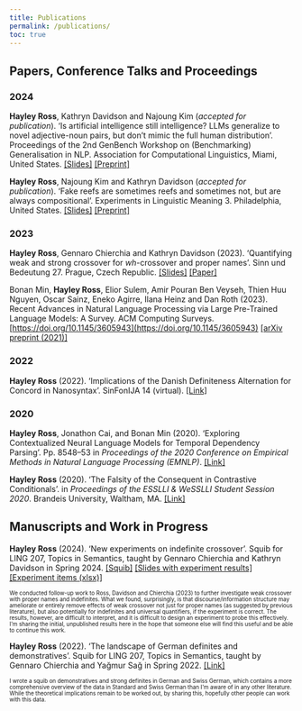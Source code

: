 ```yaml
---
title: Publications
permalink: /publications/
toc: true
---
```


## Papers, Conference Talks and Proceedings

### 2024

**Hayley Ross**, Kathryn Davidson and Najoung Kim (_accepted for publication_). ‘Is artificial intelligence still intelligence? LLMs generalize to novel adjective-noun pairs, but don’t mimic the full human distribution’. Proceedings of the 2nd GenBench Workshop on (Benchmarking) Generalisation in NLP. Association for Computational Linguistics, Miami, United States. [\[Slides\]](https://docs.google.com/presentation/d/164-qw81zR8bpiLyC5pL1emIb1L34PvMnlJZF7awS4Qo/edit?usp=sharing) [\[Preprint\]](https://arxiv.org/abs/2410.17482)

**Hayley Ross**, Najoung Kim and Kathryn Davidson (_accepted for publication_). ‘Fake reefs are sometimes reefs and sometimes not, but are always compositional’. Experiments in Linguistic Meaning 3. Philadelphia, United States. [\[Slides\]](https://docs.google.com/presentation/d/1S9PXYFUOFRAhwnx-5ELnD78BZ4OYgvDH2WEGNcIVVPs/edit?usp=sharing) [\[Preprint\]](https://lingbuzz.net/lingbuzz/008012)

### 2023

**Hayley Ross**, Gennaro Chierchia and Kathryn Davidson (2023). ‘Quantifying weak and strong crossover for _wh_-crossover and proper names’. Sinn und Bedeutung 27. Prague, Czech Republic.  [\[Slides\]](/assets/publications/Ross-et-al_SuB_Crossover_Presentation.pdf) [\[Paper\]](https://ojs.ub.uni-konstanz.de/sub/index.php/sub/article/view/1085)

Bonan Min, **Hayley Ross**, Elior Sulem, Amir Pouran Ben Veyseh, Thien Huu Nguyen, Oscar Sainz, Eneko Agirre, Ilana Heinz and Dan Roth (2023). Recent Advances in Natural Language Processing via Large Pre-Trained Language Models: A Survey. ACM Computing Surveys. [https://doi.org/10.1145/3605943](https://doi.org/10.1145/3605943) [\[arXiv preprint (2021)\]](https://arxiv.org/abs/2111.01243)


### 2022

**Hayley Ross** (2022). ‘Implications of the Danish Definiteness Alternation for Concord in Nanosyntax’. SinFonIJA 14 (virtual). [\[Link\]](https://godisnjak.ff.uns.ac.rs/index.php/gff/article/view/2270/2211)

### 2020

**Hayley Ross**, Jonathon Cai, and Bonan Min (2020). ‘Exploring Contextualized Neural Language Models for Temporal Dependency Parsing’. Pp. 8548–53 in <i>Proceedings of the 2020 Conference on Empirical Methods in Natural Language Processing (EMNLP)</i>. [\[Link\]](https://www.aclweb.org/anthology/2020.emnlp-main.689)

**Hayley Ross** (2020). ‘The Falsity of the Consequent in Contrastive Conditionals’. in <i>Proceedings of the ESSLLI &amp; WeSSLLI Student Session 2020</i>. Brandeis University, Waltham, MA. [\[Link\]](https://www.brandeis.edu/nasslli2020/pdfs/student-session-proceedings-compressed.pdf)

## Manuscripts and Work in Progress

**Hayley Ross** (2024). ‘New experiments on indefinite crossover’. Squib for LING 207, Topics in Semantics, taught by Gennaro Chierchia and Kathryn Davidson in Spring 2024.  [\[Squib\]](LING207-IndefiniteCrossover-Squib.pdf)  [\[Slides with experiment results\]](/assets/publications/IndefiniteCrossoverPreliminaryResults.pdf)  [\[Experiment items (xlsx)\]](/assets/publications/IndefiniteCrossoverExperimentExamples.xlsx)

<p style="font-size: 0.7em !important">We conducted follow-up work to Ross, Davidson and Chierchia (2023) to further investigate weak crossover with proper names and indefinites. What we found, surprisingly, is that discourse/information structure may ameliorate or entirely remove effects of weak crossover not just for proper names (as suggested by previous literature), but also potentially for indefinites and universal quantifiers, if the experiment is correct. The results, however, are difficult to interpret, and it is difficult to design an experiment to probe this effectively. I'm sharing the initial, unpublished results here in the hope that someone else will find this useful and be able to continue this work.</p>

**Hayley Ross** (2022). ‘The landscape of German definites and demonstratives’. Squib for LING 207, Topics in Semantics, taught by Gennaro Chierchia and Yağmur Sağ in Spring 2022.  [\[Link\]](/assets/publications/GermanDemonstratives-Squib_revised.pdf)

<p style="font-size: 0.7em !important">I wrote a squib on demonstratives and strong definites in German and Swiss German, which contains a more comprehensive overview of the data in Standard and Swiss German than I'm aware of in any other literature. While the theoretical implications remain to be worked out, by sharing this, hopefully other people can work with this data.</p>


